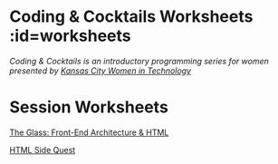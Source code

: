 # Coding & Cocktails Worksheets :id=worksheets

_Coding & Cocktails is an introductory programming series for women presented by [Kansas City Women in Technology](https://kcwomenintech.org/)_

<!-- Install the tools, then navigate to tonight's session. -->

<!-- # Tools
[Installation guide](/tools/) for the tools we'll use during our sessions. -->

# Session Worksheets

[The Glass: Front-End Architecture & HTML](/html/)

[HTML Side Quest](/html_side_quest/)

<!-- [The Garnish | Introduction to CSS](/css/) -->

<!-- [The Liquor | Introduction to JavaScript](/javascript/) -->

<!-- * [Angular Series SPA](/spa/) -->

<!-- [Top Shelf | Advanced Javascript - ES6](/javascript_ES6/)-->

